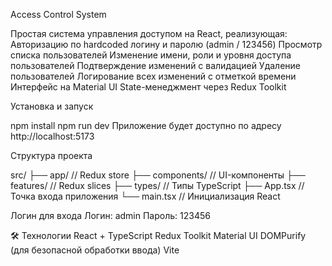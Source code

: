  Access Control System

Простая система управления доступом на React, реализующая:
Авторизацию по hardcoded логину и паролю (admin / 123456)
Просмотр списка пользователей
Изменение имени, роли и уровня доступа пользователей
Подтверждение изменений с валидацией
Удаление пользователей
Логирование всех изменений с отметкой времени
Интерфейс на Material UI
State-менеджмент через Redux Toolkit

 Установка и запуск

npm install
npm run dev
Приложение будет доступно по адресу http://localhost:5173

 Структура проекта

src/
├── app/                // Redux store
├── components/         // UI-компоненты
├── features/           // Redux slices
├── types/              // Типы TypeScript
├── App.tsx             // Точка входа приложения
└── main.tsx            // Инициализация React

 Логин для входа
Логин: admin
Пароль: 123456

🛠 Технологии
React + TypeScript
Redux Toolkit
Material UI
DOMPurify (для безопасной обработки ввода)
Vite

